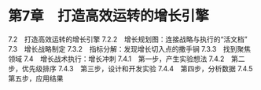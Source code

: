 # 第7章　打造高效运转的增长引擎
7.2　打造高效运转的增长引擎
7.2.2　增长规划图：连接战略与执行的“活文档”
7.3　增长战略制定
7.3.2　指标分解：发现增长切入点的撒手锏
7.3.3　找到聚焦领域
7.4　增长战术执行：增长冲刺
7.4.1　第一步，产生实验想法
7.4.2　第二步，优先级排序
7.4.3　第三步，设计和开发实验
7.4.4　第四步，分析数据
7.4.5　第五步，应用结果
